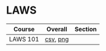 # LAWS

| Course | Overall | Section |
| ------ | ------- | ------- |
| LAWS 101 | [csv](https://github.com/UCSD-Historical-Enrollment-Data/2024Summer2/blob/main/overall/LAWS%20101.csv), [png](https://raw.githubusercontent.com/UCSD-Historical-Enrollment-Data/2024Summer2/main/plot_overall/LAWS%20101.png) |  |

